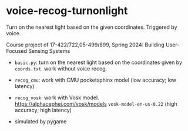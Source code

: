 # voice-recog-turnonlight
Turn on the nearest light based on the given coordinates. Triggered by voice.

Course project of 17-422/722,05-499/899, Spring 2024: Building User-Focused Sensing Systems

- `basic.py`: turn on the nearest light based on the coordinates given by `coords.txt`. work without voice recog.
- `recog_cmu`: work with CMU pocketsphinx model (low accuracy; low latency)
- `recog_vosk`: work with Vosk model. https://alphacephei.com/vosk/models `vosk-model-en-us-0.22` (high accuracy; high latency)

- simulated by pygame
